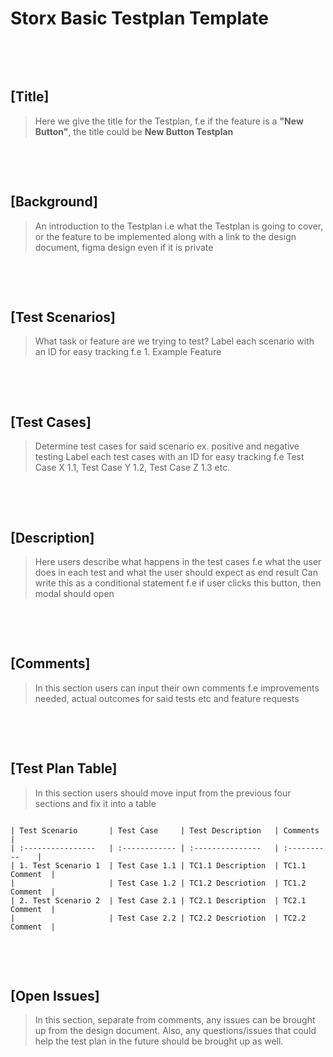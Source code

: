 
# Storx Basic Testplan Template

&nbsp;

&nbsp;

## [Title]
> Here we give the title for the Testplan, f.e if the feature is a **"New Button"**, the title could be **New Button Testplan**

&nbsp;

&nbsp;

## [Background]
> An introduction to the Testplan i.e what the Testplan is going to cover, or the feature to be implemented along with a link to the design document, figma design even if it is private

&nbsp;

&nbsp;

## [Test Scenarios]
>What task or feature are we trying to test?  Label each scenario with an ID for easy tracking f.e 1. Example Feature

&nbsp;

&nbsp;

## [Test Cases]
>Determine test cases for said scenario ex. positive and negative testing
>Label each test cases with an ID for easy tracking f.e Test Case X 1.1,
>Test Case Y 1.2, Test Case Z 1.3 etc.

&nbsp;

&nbsp;

## [Description]
> Here users describe what happens in the test cases f.e what the user does in each test and what the user should expect as end result
> Can write this as a conditional statement f.e if user clicks this button, then modal should open

&nbsp;

&nbsp;

## [Comments]
> In this section users can input their own comments f.e improvements needed, actual outcomes for said tests etc and feature requests

&nbsp;

&nbsp;

## [Test Plan Table]
> In this section users should move input from the previous four sections and fix it into a table 

```

| Test Scenario       | Test Case     | Test Description   | Comments       |
| :----------------   | :------------ | :---------------   | :----------    |
| 1. Test Scenario 1  | Test Case 1.1 | TC1.1 Description  | TC1.1 Comment  |
|                     | Test Case 1.2 | TC1.2 Descriotion  | TC1.2 Comment  |
| 2. Test Scenario 2  | Test Case 2.1 | TC2.1 Description  | TC2.1 Comment  |
|                     | Test Case 2.2 | TC2.2 Descriotion  | TC2.2 Comment  |

```

&nbsp;

&nbsp;

## [Open Issues]
> In this section, separate from comments, any issues can be brought up from the design document. Also, any questions/issues that could help the test plan in the future should be brought up as well.

